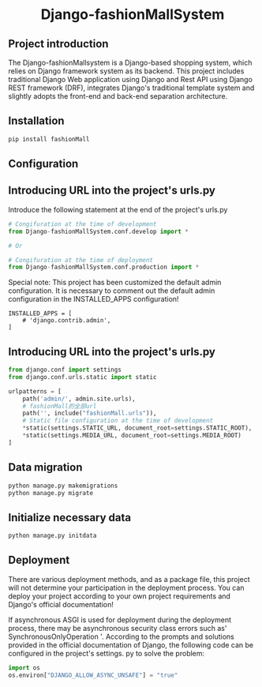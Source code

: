 <div align="center">
<h1>Django-fashionMallSystem</h1>

</div>

## Project introduction

The Django-fashionMallsystem is a Django-based shopping system, which relies on Django framework system as its backend. This project includes traditional Django Web application using Django and Rest API using Django REST framework (DRF), integrates Django's traditional template system and slightly adopts the front-end and back-end separation architecture.



## Installation

```python
pip install fashionMall
```

## Configuration

## Introducing URL into the project's urls.py

Introduce the following statement at the end of the project's urls.py

```python
# Congifuration at the time of development
from Django-fashionMallSystem.conf.develop import *

# Or

# Congifuration at the time of deployment
from Django-fashionMallSystem.conf.production import *
```

Special note: This project has been customized the default admin configuration. It is necessary to comment out the default admin configuration in the INSTALLED_APPS configuration!

```
INSTALLED_APPS = [
    # 'django.contrib.admin',
]
```

## Introducing URL into the project's urls.py

```python
from django.conf import settings
from django.conf.urls.static import static

urlpatterns = [
    path('admin/', admin.site.urls),
    # fashionMall的全部url
    path('', include("fashionMall.urls")),
    # Static file configuration at the time of development
    *static(settings.STATIC_URL, document_root=settings.STATIC_ROOT),
    *static(settings.MEDIA_URL, document_root=settings.MEDIA_ROOT)
]
```

## Data migration

```python
python manage.py makemigrations
python manage.py migrate
```

## Initialize necessary data

```python
python manage.py initdata
```

## Deployment

There are various deployment methods, and as a package file, this project will not determine your participation in the deployment process. You can deploy your project according to your own project requirements and Django's official documentation!

If asynchronous ASGI is used for deployment during the deployment process, there may be asynchronous security class errors such as' SynchronousOnlyOperation '. According to the prompts and solutions provided in the official documentation of Django, the following code can be configured in the project's settings. py to solve the problem:

```python
import os
os.environ["DJANGO_ALLOW_ASYNC_UNSAFE"] = "true"
```


